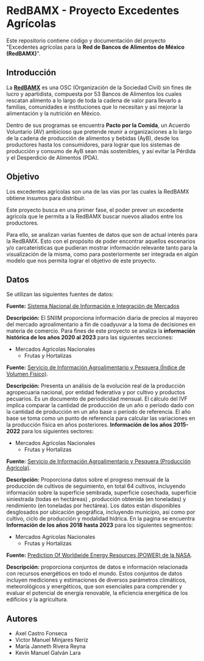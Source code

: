 # RedBAMX - Proyecto Excedentes Agrícolas
Este repositorio contiene código y documentación del proyecto "Excedentes agrícolas para la **Red de Bancos de Alimentos de México (RedBAMX)**".

## Introducción

La [**RedBAMX**](https://bamx.org.mx/) es una OSC (Organización de la Sociedad Civil) sin fines de lucro y apartidista, compuesta por 53 Bancos de Alimentos los cuales rescatan alimento a lo largo de toda la cadena de valor para llevarlo a familias, comunidades e instituciones que lo necesitan y así mejorar la alimentación y la nutrición en México.

Dentro de sus programas se encuentra **Pacto por la Comida**, un Acuerdo Voluntario (AV) ambicioso que pretende reunir a organizaciones a lo largo de la cadena de producción de alimentos y bebidas (AyB), desde los productores hasta los consumidores, para lograr que los sistemas de producción y consumo de AyB sean más sostenibles, y así evitar la Pérdida y el Desperdicio de Alimentos (PDA). 

## Objetivo

Los excedentes agrícolas son una de las vías por las cuales la RedBAMX obtiene insumos para distribuír. 

Este proyecto busca en una primer fase, el poder prever un excedente agrícola que le permita a la RedBAMX buscar nuevos aliados entre los productores.

Para ello, se analizan varias fuentes de datos que son de actual interés para la RedBAMX. Esto con el propósito de poder encontrar aquellos escenarios y/o carcaterísticas que pudieran mostrar información relevante tanto para la visualización de la misma, como para posteriormente ser integrada en algún modelo que nos permita lograr el objetivo de este proyecto.


## Datos

Se utilizan las siguientes fuentes de datos:

**Fuente:** [Sistema Nacional de Información e Integración de Mercados](http://www.economia-sniim.gob.mx/)

**Descripción:** El SNIIM proporciona información diaria de precios al mayoreo del mercado agroalimentario a fin de coadyuvar a la toma de decisiones en materia de comercio. Para fines de este proyecto se analiza la **información histórica de los años 2020 al 2023** para las siguientes secciones:
- Mercados Agricolas Nacionales
    - Frutas y Hortalizas
 
**Fuente:** [Servicio de Información Agroalimentario y Pesquera (Índice de Volumen Físico)](https://www.gob.mx/siap/documentos/ivf-correspondiente-al-mes-de-mayo-2017-111668/).

**Descripción:** Presenta un análisis de la evolución real de la producción agropecuaria nacional, por entidad federativa y por cultivo y productos pecuarios. Es un documento de periodicidad mensual. El cálculo del IVF implica comparar la cantidad de producción de un año o período dado con la cantidad de producción en un año base o período de referencia. El año base se toma como un punto de referencia para calcular las variaciones en la producción física en años posteriores.
**Información de los años 2015-2022** para los siguientes sectores:
- Mercados Agrícolas Nacionales
    - Frutas y Hortalizas


**Fuente:** [Servicio de Información Agroalimentario y Pesquera (Producción Agrícola)](https://nube.siap.gob.mx/avance_agricola/).

**Descripción:** Proporciona datos sobre el progreso mensual de la producción de cultivos de seguimiento, en total 64 cultivos, incluyendo información sobre la superficie sembrada, superficie cosechada, superficie siniestrada (todas en hectáreas) , producción obtenida (en toneladas) y rendimiento (en toneladas por hectárea). Los datos están disponibles desglosados por ubicación geográfica, incluyendo municipio, así como por cultivo, ciclo de producción y modalidad hídrica. En la pagina se encuentra **Información de los años 2018 hasta 2023** para los siguientes segmentos: 
- Mercados Agrícolas Nacionales
    - Frutas y Hortalizas 


**Fuente:** [Prediction Of Worldwide Energy Resources (POWER) de la NASA](https://power.larc.nasa.gov/#resources).

**Descripción:** proporciona conjuntos de datos e información relacionada con recursos energéticos en todo el mundo. Estos conjuntos de datos incluyen mediciones y estimaciones de diversos parámetros climáticos, meteorológicos y energéticos, que son esenciales para comprender y evaluar el potencial de energía renovable, la eficiencia energética de los edificios y la agricultura.

    
## Autores
- Axel Castro Fonseca
- Victor Manuel Minjares Neriz
- María Janneth Rivera Reyna
- Kevin Manuel Galván Lara
